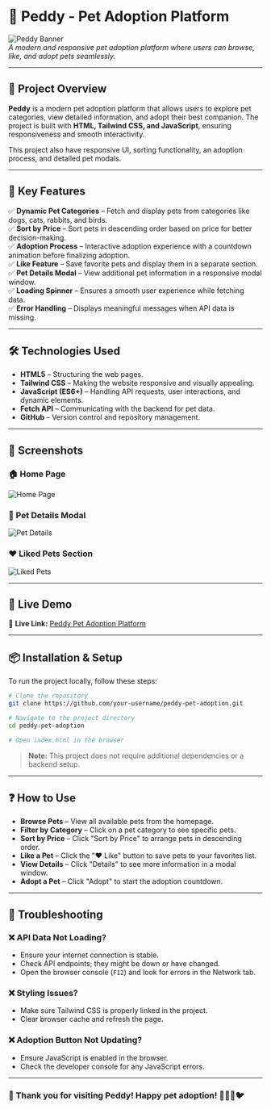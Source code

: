 
# 🐾 Peddy - Pet Adoption Platform

![Peddy Banner](https://i.ibb.co.com/Qv3zr9Kh/image.png)  
*A modern and responsive pet adoption platform where users can browse, like, and adopt pets seamlessly.*

---

## 📜 Project Overview

**Peddy** is a modern pet adoption platform that allows users to explore pet categories, view detailed information, and adopt their best companion. The project is built with **HTML, Tailwind CSS, and JavaScript**, ensuring responsiveness and smooth interactivity.

This project also have responsive UI, sorting functionality, an adoption process, and detailed pet modals.

---

## 🚀 Key Features

✅ **Dynamic Pet Categories** – Fetch and display pets from categories like dogs, cats, rabbits, and birds.  
✅ **Sort by Price** – Sort pets in descending order based on price for better decision-making.  
✅ **Adoption Process** – Interactive adoption experience with a countdown animation before finalizing adoption.  
✅ **Like Feature** – Save favorite pets and display them in a separate section.  
✅ **Pet Details Modal** – View additional pet information in a responsive modal window.  
✅ **Loading Spinner** – Ensures a smooth user experience while fetching data.  
✅ **Error Handling** – Displays meaningful messages when API data is missing.  

---

## 🛠️ Technologies Used

- **HTML5** – Structuring the web pages.
- **Tailwind CSS** – Making the website responsive and visually appealing.
- **JavaScript (ES6+)** – Handling API requests, user interactions, and dynamic elements.
- **Fetch API** – Communicating with the backend for pet data.
- **GitHub** – Version control and repository management.

---

## 📸 Screenshots

### 🏠 Home Page
![Home Page](https://i.ibb.co.com/ZRm67CLD/image.png)

### 🐶 Pet Details Modal
![Pet Details](https://i.ibb.co.com/MD42bCPf/image.png)

### ❤️ Liked Pets Section
![Liked Pets](https://i.ibb.co.com/7NJHw9Sn/image.png)

---

## 🚀 Live Demo

🔗 **Live Link:** [Peddy Pet Adoption Platform](https://peddy-pets-adoption-website.netlify.app)

---

## 📦 Installation & Setup

To run the project locally, follow these steps:

```bash
# Clone the repository
git clone https://github.com/your-username/peddy-pet-adoption.git

# Navigate to the project directory
cd peddy-pet-adoption

# Open index.html in the browser
```

> **Note:** This project does not require additional dependencies or a backend setup.

---

## ❓ How to Use

- **Browse Pets** – View all available pets from the homepage.
- **Filter by Category** – Click on a pet category to see specific pets.
- **Sort by Price** – Click "Sort by Price" to arrange pets in descending order.
- **Like a Pet** – Click the "❤️ Like" button to save pets to your favorites list.
- **View Details** – Click "Details" to see more information in a modal window.
- **Adopt a Pet** – Click "Adopt" to start the adoption countdown.

---

## 🐛 Troubleshooting

### ❌ API Data Not Loading?
- Ensure your internet connection is stable.
- Check API endpoints; they might be down or have changed.
- Open the browser console (`F12`) and look for errors in the Network tab.

### ❌ Styling Issues?
- Make sure Tailwind CSS is properly linked in the project.
- Clear browser cache and refresh the page.

### ❌ Adoption Button Not Updating?
- Ensure JavaScript is enabled in the browser.
- Check the developer console for any JavaScript errors.

---

### 🎉 Thank you for visiting Peddy! Happy pet adoption! 🐶🐱🐰🐦